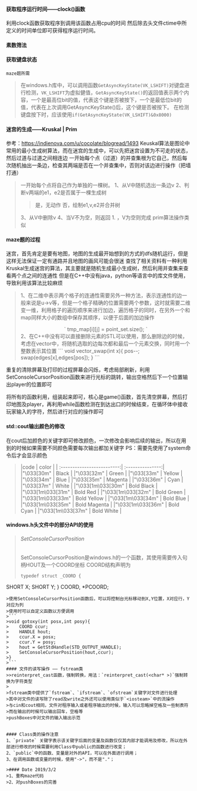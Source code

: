 #### 获取程序运行时间——clock()函数
利用clock函数获取程序到调用该函数占用cpu的时间
然后除去头文件ctime中所定义的时间单位即可获得程序运行时间。

#### 素数筛法

#### 获取键盘状态
`maze题所需`
>在windows.h库中，可以调用函数`GetAsyncKeyState(VK_LSHIFT)`对键盘进行检测，`VK_LSHIFT`为虚拟健值，`GetAsyncKeyState()`的返回值表示两个内容，一个是最高位bit的值，代表这个键是否被按下，一个是最低位bit的值，代表在上次调用GetAsyncKeyState()后，这个键是否被按下。
>在检测键盘按下时，应该使用`if(GetAsyncKeyState(VK_LSHIFT)&0x8000)`

#### 迷宫的生成——Kruskal | Prim
参考：https://indienova.com/u/cocolate/blogread/1493
Keuskal算法是图论中常用的最小生成树算法，而在迷宫的生成中，可以先把迷宫设置为不可走的状态，然后过道与过道之间相连边
一开始每个点（过道）的并查集根为它自己，然后每次随机抽出一条边，检查其两端是否在一个并查集中，否则对该边进行操作（把墙打通）
>一开始每个点将自己作为单独的一棵树。
>1、从V中随机选出一条边v
>2、判断v两端的e1，e2是否属于一棵生成树
>>是，无动作
>>否，绘制e1,v,e2并合并树
>
>3、从V中删除v
>4、当V不为空，则返回 1. ，V为空则完成
>prim算法操作类似

#### maze题的过程
迷宫，首先肯定是要有地图，地图的生成最开始想到的方式的dfs随机运行，但是这样无法保证一定有通路并且地图的画风可能会很迷
查找了相关资料有一种利用Kruskal生成迷宫的算法，其主要就是随机生成最小生成树，然后利用并查集来查看两个点之间的连通性
但是在C++中没有java，python等语言中的库文件使用，导致利用该算法比较麻烦
>1、在二维中表示两个格子的连通性需要另外一种方法，表示连通性的边一般来说是u->v等，但是一个格子精确的位置需要两个参数，这时就需要二维变一维，利用格子的遍历顺序来进行加边，遍历格子的同时，在另外一个和map同样大小的数组中保存其顺序，以便于后面的加边操作
><center> ` tmp_map[i][j] = point_set.size(); ` </center>
>2、在C++中没有可以直接删除元素的STL可以使用，那么删除边的时候，考虑在vector中，将随机选取的边每次都和最后一个元素交换，同时用一个整数表示其位置
>``` 
>void vector_swap(int x){
>    pos--;
>	 swap(edges[x],edges[pos]);
>}
>```

重复的清除屏幕及打印的过程屏幕会闪烁，考虑局部刷新，利用SetConsoleCursorPosition函数来进行光标的跳转，输出空格然后下一个位置输出player的位置即可

将所有的函数利用，组装起来即可，核心是game()函数，首先清空屏幕，然后打印地图及player，再利用while函数检测在到达出口的时候结束，在循环体中接收玩家输入的字符，然后进行对应的操作即可

#### std::cout输出颜色的修改
在cout后加颜色的关键字即可修改颜色，一次修改会影响后续的输出，所以在用到的时候如果需要不同颜色需要每次输出都加关键字
PS：需要先使用了system命令后才会显示颜色
>|code                              |  color            |
  | :-------------------------:| :---------------:|
  |"\033[30m"                   |  Black   |
  |"\033[32m"                   |  Green |
  |"\033[33m"                   | Yellow |
  |"\033[34m"                   |  Blue |
  |"\033[35m"                   |  Magenta |
  |"\033[36m"                   |  Cyan |
  |"\033[37m"                   |  White |
  |"\033[1m\033[30m"     |  Bold Black |
  |"\033[1m\033[31m"     | Bold Red |
  |"\033[1m\033[32m"     | Bold Green |
  |"\033[1m\033[33m"     |  Bold Yellow |
  |"\033[1m\033[34m"     | Bold Blue |
  |"\033[1m\033[35m"     | Bold Magenta |
  |"\033[1m\033[36m"     |  Bold Cyan |
  |"\033[1m\033[37m"     |  Bold White |

#### windows.h头文件中的部分API的使用
>###### SetConsoleCursorPosition
>SetConsoleCursorPosition是windows.h的一个函数，其使用需要传入句柄HOUT及一个COORD坐标
>COORD结构声明为
>```
>typedef struct _COORD {
  SHORT X;
  SHORT Y;
} COORD, *PCOORD;
```
>使用SetConsoleCursorPosition函数后，可以将控制台光标移动到X,Y位置，X对应行，Y对应为列
>使用时可以自定义函数以方便调用
>```
>void gotoxy(int posx,int posy){
>    COORD ccur;
>    HANDLE hout;
>    ccur.X = posx;
>    ccur.Y = posy;
>    hout = GetStdHandle(STD_OUTPUT_HANDLE);
>    SetConsoleCursorPosition(hout,ccur);
>}
>```
#### 文件的读写操作 —— fstream类
>>reinterpret_cast函数，强制转换，用法：`reinterpret_cast(<char* >)`强制转换为字符类型
>
>fstream类中提供了`fstream`、`ifstream`、`ofstream`关键字对文件进行处理
>其中对文件的读写除了read及write之外还可以使用类似于`<iosteam>`中的流操作
>与cin和cout相同，文件对程序输入或者程序输出的时候，输入可以忽略掉空格及一些制表符
>而在输出的时候可以输出回车，空格等
>pushBoxes中对文件的输入输出示范


#### Class类的操作注意
1、`private` 关键字表示该关键字后面的变量及函数仅仅其内部才能调用及修改，所以在外部进行修改的时候需要利用Class中public的函数进行改变；
2、`public`中的函数、变量是对外的API，可以在外面进行调用；
3、在调用函数或变量的时候，使用"->"，而不是"."；

>#### Date 2019/3/2
>1、重构maze代码
>2、对pushBoxes的完善
